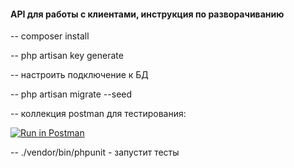 #### API для работы с клиентами, инструкция по разворачиванию

-- composer install

-- php artisan key generate

-- настроить подключение к БД

-- php artisan migrate --seed

-- коллекция postman для тестирования: 

[![Run in Postman](https://run.pstmn.io/button.svg)](https://app.getpostman.com/run-collection/b6486b8feef664112b19)

-- ./vendor/bin/phpunit - запустит тесты

